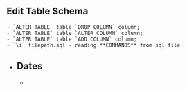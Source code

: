 ## Edit Table Schema
	- `ALTER TABLE` table `DROP COLUMN` column;
	- `ALTER TABLE` table `ALTER COLUMN` column;
	- `ALTER TABLE` table `ADD COLUMN` column;
	- `\i` filepath.sql - reading **COMMANDS** from sql file
- ## Dates
	-